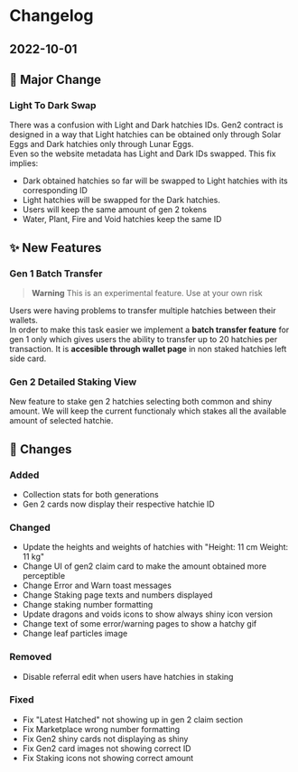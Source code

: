 # Changelog

## 2022-10-01

## :triangular_flag_on_post: Major Change

### Light To Dark Swap

There was a confusion with Light and Dark hatchies IDs. Gen2 contract is designed in a way that Light hatchies can be obtained only through Solar Eggs and Dark hatchies only through Lunar Eggs.  
Even so the website metadata has Light and Dark IDs swapped. This fix implies:

- Dark obtained hatchies so far will be swapped to Light hatchies with its corresponding ID
- Light hatchies will be swapped for the Dark hatchies.
- Users will keep the same amount of gen 2 tokens
- Water, Plant, Fire and Void hatchies keep the same ID

## :sparkles: New Features

### Gen 1 Batch Transfer

> **Warning**
> This is an experimental feature. Use at your own risk

Users were having problems to transfer multiple hatchies between their wallets.  
In order to make this task easier we implement a **batch transfer feature** for gen 1 only which gives users the ability to transfer up to 20 hatchies per transaction.
It is **accesible through wallet page** in non staked hatchies left side card.

### Gen 2 Detailed Staking View

New feature to stake gen 2 hatchies selecting both common and shiny amount.
We will keep the current functionaly which stakes all the available amount of selected hatchie.

## :memo: Changes

### Added

- Collection stats for both generations
- Gen 2 cards now display their respective hatchie ID

### Changed

- Update the heights and weights of hatchies with "Height: 11 cm  Weight: 11 kg"
- Change UI of gen2 claim card to make the amount obtained more perceptible
- Change Error and Warn toast messages
- Change Staking page texts and numbers displayed
- Change staking number formatting
- Update dragons and voids icons to show always shiny icon version
- Change text of some error/warning pages to show a hatchy gif
- Change leaf particles image

### Removed

- Disable referral edit when users have hatchies in staking

### Fixed

- Fix "Latest Hatched" not showing up in gen 2 claim section
- Fix Marketplace wrong number formatting
- Fix Gen2 shiny cards not displaying as shiny
- Fix Gen2 card images not showing correct ID
- Fix Staking icons not showing correct amount
